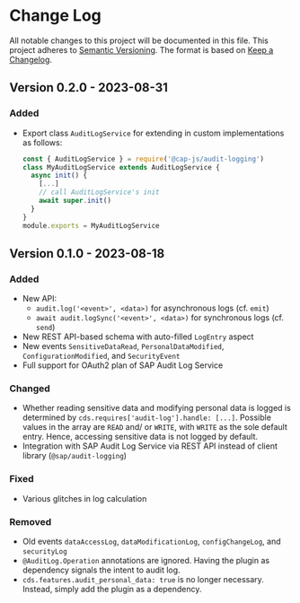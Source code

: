 # Change Log

All notable changes to this project will be documented in this file.
This project adheres to [Semantic Versioning](http://semver.org/).
The format is based on [Keep a Changelog](http://keepachangelog.com/).

## Version 0.2.0 - 2023-08-31

### Added

- Export class `AuditLogService` for extending in custom implementations as follows:
  ```js
  const { AuditLogService } = require('@cap-js/audit-logging')
  class MyAuditLogService extends AuditLogService {
    async init() {
      [...]
      // call AuditLogService's init
      await super.init()
    }
  }
  module.exports = MyAuditLogService
  ```

## Version 0.1.0 - 2023-08-18

### Added

- New API:
  - `audit.log('<event>', <data>)` for asynchronous logs (cf. `emit`)
  - `await audit.logSync('<event>', <data>)` for synchronous logs (cf. `send`)
- New REST API-based schema with auto-filled `LogEntry` aspect
- New events `SensitiveDataRead`, `PersonalDataModified`, `ConfigurationModified`, and `SecurityEvent`
- Full support for OAuth2 plan of SAP Audit Log Service

### Changed

- Whether reading sensitive data and modifying personal data is logged is determined by `cds.requires['audit-log'].handle: [...]`.
  Possible values in the array are `READ` and/ or `WRITE`, with `WRITE` as the sole default entry.
  Hence, accessing sensitive data is not logged by default.
- Integration with SAP Audit Log Service via REST API instead of client library (`@sap/audit-logging`)

### Fixed

- Various glitches in log calculation

### Removed

- Old events `dataAccessLog`, `dataModificationLog`, `configChangeLog`, and `securityLog`
- `@AuditLog.Operation` annotations are ignored. Having the plugin as dependency signals the intent to audit log.
- `cds.features.audit_personal_data: true` is no longer necessary. Instead, simply add the plugin as a dependency.
